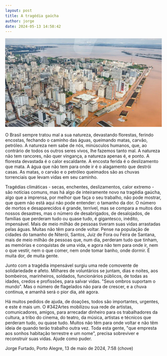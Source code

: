 ```yaml
---
layout: post
title: A tragédia gaúcha
author: jorge
date: 2024-05-13 14:58:42
---
```

![](/uploads/poa-inundacao.jpg)

O Brasil sempre tratou mal a sua natureza, devastando florestas, ferindo encostas, fechando o caminho das águas, queimando matas, carvão, petróleo. A natureza nem sabe de nós, minúsculos humanos, que, ao contrário de todos os outros seres vivos, lhe fazemos tanto mal. A natureza não tem rancores, não quer vingança, a natureza apenas é, e ponto. A floresta devastada é o calor escaldante. A encosta ferida é o deslizamento que mata. A água que não tem para onde ir é o alagamento que destrói casas. As matas, o carvão e o petróleo queimados são as chuvas torrenciais que levam vidas em seu caminho.

Tragédias climáticas - secas, enchentes, deslizamentos, calor extremo - são notícias comuns, mas há algo de inteiramente novo na tragédia gaúcha, algo que a imprensa, por melhor que faça o seu trabalho, não pode mostrar, que quem não está aqui não pode entender: o tamanho da dor. O número de mortos e desaparecidos é grande, terrível, mas se compara a muitos dos nossos desastres, mas o número de desabrigados, de desalojados, de famílias que perderam tudo ou quase tudo, é gigantesco, inédito, impensável. Mais de meio milhão de pessoas tiveram suas vidas arrastadas pelas águas. Muitas não têm para onde voltar. Pense na população de cidades do tamanho de Niterói, Santos, Juiz de Fora ou Feira de Santana, mais de meio milhão de pessoas que, num dia, perderam tudo que tinham, as memórias e conquistas de uma vida, e agora não tem para onde ir, nem o que vestir, nem o que comer, nem onde tomar banho, onde dormir. É muita dor, de muita gente.

Junto com a tragédia impensável surgiu uma rede comovente de solidariedade e afeto. Milhares de voluntários se juntam, dias e noites, aos bombeiros, marinheiros, soldados, funcionários públicos, de todas as idades, credos e profissões, para salvar vidas. "Seus ombros suportam o mundo". Mas o número de flagelados não para de crescer, e a chuva continua, e amanhã será o pior dia, até agora.

Há muitos pedidos de ajuda, de doações, todos são importantes, urgentes, e este é mais um. O #342Artes mobilizou sua rede de artistas, comunicadores, amigos, para arrecadar dinheiro para os trabalhadores da cultura, a tribo do cinema, do teatro, da música, artistas e técnicos que perderam tudo, ou quase tudo. Muitos não têm para onde voltar e não têm ideia de quando terão trabalho outra vez. Toda esta gente, "que empresta aos sonhos habitação terrestre e um nome", precisa sobreviver e reconstruir suas vidas. Ajude como puder.

Jorge Furtado, Porto Alegre, 13 de maio de 2024, 7:58 (chove)